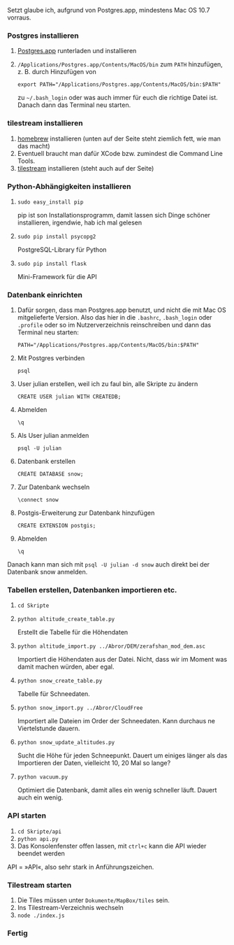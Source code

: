 Setzt glaube ich, aufgrund von Postgres.app, mindestens Mac OS 10.7 vorraus.

### Postgres installieren

1. [Postgres.app](http://postgresapp.com/) runterladen und installieren
2. `/Applications/Postgres.app/Contents/MacOS/bin` zum `PATH` hinzufügen, z. B. durch Hinzufügen von 

	`export PATH="/Applications/Postgres.app/Contents/MacOS/bin:$PATH"`
	
	zu `~/.bash_login` oder was auch immer für euch die richtige Datei ist. Danach dann das Terminal neu starten.

### tilestream installieren

1. [homebrew](http://mxcl.github.com/homebrew/) installieren (unten auf der Seite steht ziemlich fett, wie man das macht)
2. Eventuell braucht man dafür XCode bzw. zumindest die Command Line Tools.
3. [tilestream](https://github.com/mapbox/tilestream) installieren (steht auch auf der Seite)

### Python-Abhängigkeiten installieren

1. `sudo easy_install pip`
	
	pip ist son Installationsprogramm, damit lassen sich Dinge schöner installieren, irgendwie, hab ich mal gelesen

2. `sudo pip install psycopg2`

	PostgreSQL-Library für Python
	
3. `sudo pip install flask`
	
	Mini-Framework für die API

### Datenbank einrichten

1. Dafür sorgen, dass man Postgres.app benutzt, und nicht die mit Mac OS mitgelieferte Version. Also das hier in die `.bashrc`, `.bash_login` oder `.profile` oder so im Nutzerverzeichnis reinschreiben und dann das Terminal neu starten:
	
	`PATH="/Applications/Postgres.app/Contents/MacOS/bin:$PATH"`
	
2. Mit Postgres verbinden

	`psql`
	
3. User julian erstellen, weil ich zu faul bin, alle Skripte zu ändern

	`CREATE USER julian WITH CREATEDB;`
	
4. Abmelden

	`\q`
	
5. Als User julian anmelden

	`psql -U julian`
	   
6. Datenbank erstellen

	`CREATE DATABASE snow;`
 
7. Zur Datenbank wechseln

	`\connect snow`
 
8. Postgis-Erweiterung zur Datenbank hinzufügen

	`CREATE EXTENSION postgis;`
	
9. Abmelden

	`\q`
	
Danach kann man sich mit `psql -U julian -d snow` auch direkt bei der Datenbank snow anmelden.

### Tabellen erstellen, Datenbanken importieren etc.

1. `cd Skripte`
2. `python altitude_create_table.py`

	Erstellt die Tabelle für die Höhendaten

3. `python altitude_import.py ../Abror/DEM/zerafshan_mod_dem.asc`

	Importiert die Höhendaten aus der Datei. Nicht, dass wir im Moment was damit machen würden, aber egal.

4. `python snow_create_table.py`

	Tabelle für Schneedaten.

5. `python snow_import.py ../Abror/CloudFree`

	Importiert alle Dateien im Order der Schneedaten. Kann durchaus ne Viertelstunde dauern.
	
6. `python snow_update_altitudes.py`

	Sucht die Höhe für jeden Schneepunkt. Dauert um einiges länger als das Importieren der Daten, vielleicht 10, 20 Mal so lange?
	
7. `python vacuum.py`

	Optimiert die Datenbank, damit alles ein wenig schneller läuft. Dauert auch ein wenig.
	
### API starten

1. `cd Skripte/api`
2. `python api.py`
3. Das Konsolenfenster offen lassen, mit `ctrl+c` kann die API wieder beendet werden

API = »API«, also sehr stark in Anführungszeichen.

### Tilestream starten

1. Die Tiles müssen unter `Dokumente/MapBox/tiles` sein.
2. Ins Tilestream-Verzeichnis wechseln
3. `node ./index.js`

### Fertig